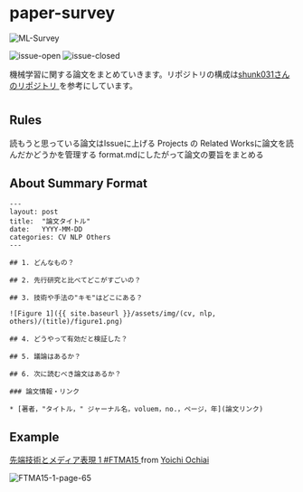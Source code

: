 # paper-survey
![ML-Survey](https://user-images.githubusercontent.com/40351074/77842282-76950980-71cb-11ea-9cbf-3affd6ad9962.png)

![issue-open](https://img.shields.io/github/issues-raw/TakeruEndo/paper-survey?style=flat-square)
![issue-closed](https://img.shields.io/github/issues-closed-raw/TakeruEndo/paper-survey)

機械学習に関する論文をまとめていきます。リポジトリの構成は[shunk031さんのリポジトリ
](https://github.com/shunk031/paper-survey)を参考にしています。

#

## Rules
読もうと思っている論文はIssueに上げる
Projects の Related Worksに論文を読んだかどうかを管理する
format.mdにしたがって論文の要旨をまとめる

## About Summary Format

```
---
layout: post
title:  "論文タイトル"
date:   YYYY-MM-DD
categories: CV NLP Others
---

## 1. どんなもの？

## 2. 先行研究と比べてどこがすごいの？

## 3. 技術や手法の"キモ"はどこにある？

![Figure 1]({{ site.baseurl }}/assets/img/(cv, nlp, others)/(title)/figure1.png)

## 4. どうやって有効だと検証した？

## 5. 議論はあるか？

## 6. 次に読むべき論文はあるか？

### 論文情報・リンク

* [著者，"タイトル，" ジャーナル名，voluem，no.，ページ，年](論文リンク)
```

## Example
[先端技術とメディア表現 1 #FTMA15 ](https://www.slideshare.net/Ochyai/1-ftma15) from [Yoichi Ochiai](https://www.slideshare.net/Ochyai)

![FTMA15-1-page-65](https://user-images.githubusercontent.com/40351074/77840589-1d75a780-71c4-11ea-9db6-08b31dff4b03.png)
